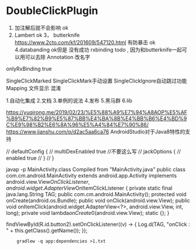 # DoubleClickPlugin
1. 加注解后就不会影响 ok 
2. Lambert ok
3， butterknife https://www.2cto.com/kf/201609/547120.html 有防暴击 ok
4.databanding  ok但是 没有成功 
rxbinding todo , 因为和butterknife一起可以用可以去除
Annotation 改名字


onlyRxBinding true 

SingleClickMarked
SingleClickMark手动设置
SingleClickIgnore自动跳过功能
Mapping 文件显示
混淆

1.自动化集成
2.文档
3.单例的说法
4.发布
5.黑马群
6.lib

https://yuqirong.me/2019/02/23/%E5%88%A9%E7%94%A8AOP%E5%AF%B9%E7%82%B9%E5%87%BB%E4%BA%8B%E4%BB%B6%E4%BD%9C%E9%98%B2%E6%8A%96%E5%A4%84%E7%90%86/
https://www.jianshu.com/p/d2ac5aa6ca76
AndroidStudio对于Java8特性的支持

//    defaultConfig {
//        multiDexEnabled true
    //不要这么写
//        jackOptions {
//            enabled true
//        }
//    }


javap -p MainActivity.class
Compiled from "MainActivity.java"
public class com.cm.android.MainActivity extends android.app.Activity implements android.view.View$OnClickListener,android.widget.AdapterView$OnItemClickListener {
  private static final java.lang.String TAG;
  public com.cm.android.MainActivity();
  protected void onCreate(android.os.Bundle);
  public void onClick(android.view.View);
  public void onItemClick(android.widget.AdapterView<?>, android.view.View, int, long);
  private void lambda$onCreate$0(android.view.View);
  static {};
}

   findViewById(R.id.button2).setOnClickListener((v) -> {
            Log.d(TAG, "onClick : " + this.getClass().getName());
        });
        
        gradlew -q app:dependencies >1.txt
        
        
   